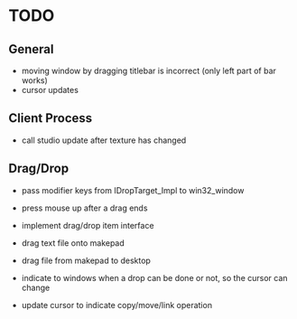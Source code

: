 # TODO

## General

- moving window by dragging titlebar is incorrect (only left part of bar works)
- cursor updates

## Client Process

- call studio update after texture has changed

## Drag/Drop

* pass modifier keys from IDropTarget_Impl to win32_window
- press mouse up after a drag ends
* implement drag/drop item interface
+ drag text file onto makepad
- drag file from makepad to desktop
+ indicate to windows when a drop can be done or not, so the cursor can change
- update cursor to indicate copy/move/link operation
